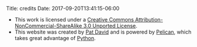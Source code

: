 Title: credits
Date: 2017-09-20T13:41:15-06:00


* This work is licensed under a [Creative Commons Attribution-NonCommercial-ShareAlike 3.0 Unported License](https://creativecommons.org/licenses/by-nc-sa/3.0/).
* This website was created by [Pat David](https://pixls.us/) and is powered by [Pelican](https://blog.getpelican.com/), which takes great advantage of [Python](https://python.org/).
